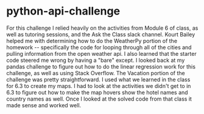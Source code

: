 # python-api-challenge
For this challenge I relied heavily on the activities from Module 6 of class, as well as tutoring sessions, and the Ask the Class slack channel. Kourt Bailey helped me with determining how to do the WeatherPy portion of the homework -- specifically the code for looping through all of the cities and pulling information from the open weather api. I also learned that the starter code steered me wrong by having a "bare" except. I looked back at my pandas challenge to figure out how to do the linear regression work for this challenge, as well as using Stack Overflow. The Vacation portion of the challenge was pretty straightforward. I used what we learned in the class for 6.3 to create my maps. I had to look at the activities we didn't get to in 6.3 to figure out how to make the map hovers show the hotel names and country names as well. Once I looked at the solved code from that class it made sense and worked well. 
